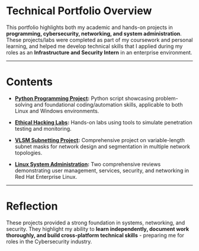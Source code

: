 # Technical Portfolio Overview

This portfolio highlights both my academic and hands-on projects in **programming, cybersecurity, networking, and system administration**.
These projects/labs were completed as part of my coursework and personal learning, and helped me develop technical skills that I applied during my roles as an **Infrastructure and Security Intern** in an enterprise environment.

---

# Contents
- **[Python Programming Project](./python-project/):** Python script showcasing problem-solving and foundational coding/automation skills, applicable to both Linux and Windows environments.

- **[Ethical Hacking Labs](./ethical-hacking-labs/):** Hands-on labs using tools to simulate penetration testing and monitoring.

- **[VLSM Subnetting Project](./vlsm-project/):** Comprehensive project on variable-length subnet masks for network design and segmentation in multiple network topologies.
- **[Linux System Administration](./linux-admin/):** Two comprehensive reviews demonstrating user management, services, security, and networking in Red Hat Enterprise Linux.

---

# Reflection
These projects provided a strong foundation in systems, networking, and security. They highlight my ability to **learn independently, document work thoroughly, and build cross-platform technical skills** - preparing me for roles in the Cybersecurity industry.
